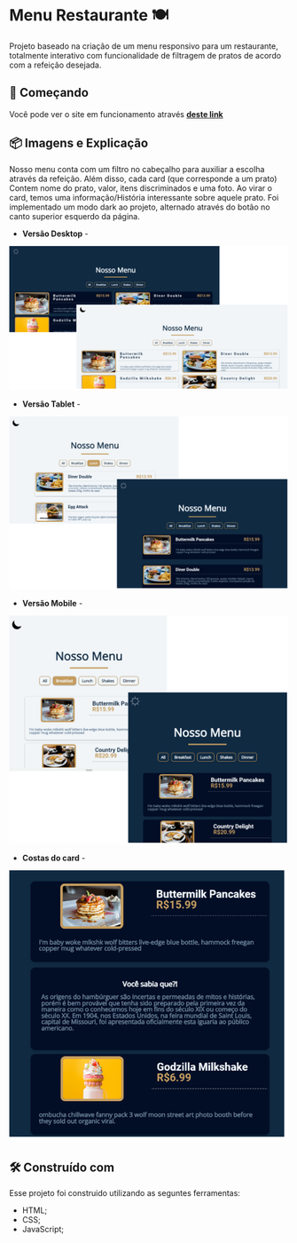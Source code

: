 # Menu Restaurante 🍽

Projeto baseado na criação de um menu responsivo para um restaurante, totalmente interativo com funcionalidade de filtragem de pratos de acordo com a refeição desejada. 

## 🚀 Começando

Você pode ver o site em funcionamento através **[deste link](https://gabrielmoreirab.github.io/Menu-Restaurante/)**

## 📦 Imagens e Explicação

Nosso menu conta com um filtro no cabeçalho para auxiliar a escolha através da refeição. Além disso, cada card (que corresponde a um prato) Contem nome do prato, valor, itens discriminados e uma foto. Ao virar o card, temos uma informação/História interessante sobre aquele prato.
Foi implementado um modo dark ao projeto, alternado através do botão no canto superior esquerdo da página.

* **Versão Desktop** - 
<img src="Images/desktop.png" alt="desktop">

* **Versão Tablet** - 
<img src="Images/tablet.png" alt="desktop">

* **Versão Mobile** - 
<img src="Images/mobile.png" alt="desktop">

* **Costas do card** - 
<img src="Images/cardflip.png" alt="desktop">


## 🛠️ Construído com

Esse projeto foi construido utilizando as seguntes ferramentas:

* HTML;
* CSS;
* JavaScript;

